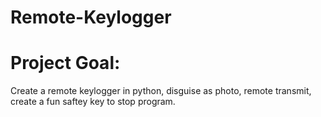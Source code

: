 # Remote-Keylogger
# Project Goal:
Create a remote keylogger in python, disguise as photo, remote transmit, create a fun saftey key to stop program.
